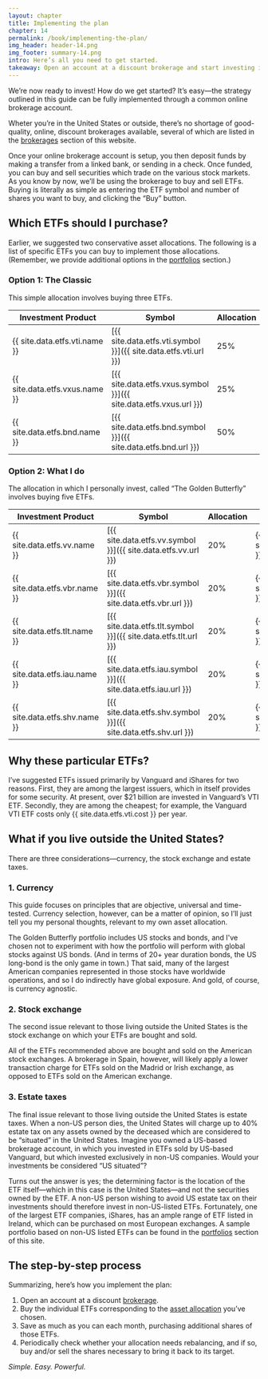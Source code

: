```yaml
---
layout: chapter
title: Implementing the plan
chapter: 14
permalink: /book/implementing-the-plan/
img_header: header-14.png
img_footer: summary-14.png
intro: Here’s all you need to get started.
takeaway: Open an account at a discount brokerage and start investing in the ETFs corresponding to your asset allocation.
---
```


We’re now ready to invest! How do we get started? It’s easy—the strategy outlined in this guide can be fully implemented through a common online brokerage account.

Wheter you’re in the United States or outside, there’s no shortage of good-quality, online, discount brokerages available, several of which are listed in the [brokerages](/brokerages/) section of this website.

Once your online brokerage account is setup, you then deposit funds by making a transfer from a linked bank, or sending in a check. Once funded, you can buy and sell securities which trade on the various stock markets. As you know by now, we’ll be using the brokerage to buy and sell ETFs. Buying is literally as simple as entering the ETF symbol and number of shares you want to buy, and clicking the “Buy” button.

## Which ETFs should I purchase?

Earlier, we suggested two conservative asset allocations. The following is a list of specific ETFs you can buy to implement those allocations. (Remember, we provide additional options in the [portfolios](/portfolios/) section.)

### Option 1: The Classic

This simple allocation involves buying three ETFs.

| Investment Product                        | Symbol | Allocation | Cost  |
|-------------------------------------------|--------|------------|-------|
| {{ site.data.etfs.vti.name }} | [{{ site.data.etfs.vti.symbol }}]({{ site.data.etfs.vti.url }}) | 25% | {{ site.data.etfs.vti.cost }} |
| {{ site.data.etfs.vxus.name }} | [{{ site.data.etfs.vxus.symbol }}]({{ site.data.etfs.vxus.url }}) | 25% | {{ site.data.etfs.vxus.cost }} |
| {{ site.data.etfs.bnd.name }} | [{{ site.data.etfs.bnd.symbol }}]({{ site.data.etfs.bnd.url }}) | 50% | {{ site.data.etfs.bnd.cost }} |

### Option 2: What I do

The allocation in which I personally invest, called “The Golden Butterfly” involves buying five ETFs.

| Investment Product                    | Symbol | Allocation | Cost  |
|---------------------------------------|--------|------------|-------|
| {{ site.data.etfs.vv.name }} | [{{ site.data.etfs.vv.symbol }}]({{ site.data.etfs.vv.url }}) | 20% | {{ site.data.etfs.vv.cost }} |
| {{ site.data.etfs.vbr.name }} | [{{ site.data.etfs.vbr.symbol }}]({{ site.data.etfs.vbr.url }}) | 20% | {{ site.data.etfs.vbr.cost }} |
| {{ site.data.etfs.tlt.name }} | [{{ site.data.etfs.tlt.symbol }}]({{ site.data.etfs.tlt.url }}) | 20% | {{ site.data.etfs.tlt.cost }} |
| {{ site.data.etfs.iau.name }} | [{{ site.data.etfs.iau.symbol }}]({{ site.data.etfs.iau.url }}) | 20% | {{ site.data.etfs.iau.cost }} |
| {{ site.data.etfs.shv.name }} | [{{ site.data.etfs.shv.symbol }}]({{ site.data.etfs.shv.url }}) | 20% | {{ site.data.etfs.shv.cost }} |


## Why these particular ETFs?

I’ve suggested ETFs issued primarily by Vanguard and iShares for two reasons. First, they are among the largest issuers, which in itself provides for some security. At present, over $21 billion are invested in Vanguard’s VTI ETF. Secondly, they are among the cheapest; for example, the Vanguard VTI ETF costs only {{ site.data.etfs.vti.cost }} per year.

## What if you live outside the United States?

There are three considerations—currency, the stock exchange and estate taxes.

### 1. Currency

This guide focuses on principles that are objective, universal and time-tested. Currency selection, however, can be a matter of opinion, so I’ll just tell you my personal thoughts, relevant to my own asset allocation. 

The Golden Butterfly portfolio includes US stocks and bonds, and I've chosen not to experiment with how the portfolio will perform with global stocks against US bonds. (And in terms of 20+ year duration bonds, the US long-bond is the only game in town.) That said, many of the largest American companies represented in those stocks have worldwide operations, and so I do indirectly have global exposure. And gold, of course, is currency agnostic.

### 2. Stock exchange

The second issue relevant to those living outside the United States is the stock exchange on which your ETFs are bought and sold.

All of the ETFs recommended above are bought and sold on the American stock exchanges. A brokerage in Spain, however, will likely apply a lower transaction charge for ETFs sold on the Madrid or Irish exchange, as opposed to ETFs sold on the American exchange.

### 3. Estate taxes

The final issue relevant to those living outside the United States is estate taxes. When a non-US person dies, the United States will charge up to 40% estate tax on any assets owned by the deceased which are considered to be “situated” in the United States. Imagine you owned a US-based brokerage account, in which you invested in ETFs sold by US-based Vanguard, but which invested exclusively in non-US companies. Would your investments be considered “US situated”?

Turns out the answer is yes; the determining factor is the location of the ETF itself—which in this case is the United States—and not the securities owned by the ETF.
A non-US person wishing to avoid US estate tax on their investments should therefore invest in non-US-listed ETFs. Fortunately, one of the largest ETF companies, iShares, has an ample range of ETF listed in Ireland, which can be purchased on most European exchanges. A sample portfolio based on non-US listed ETFs can be found in the [portfolios](/portfolios/) section of this site.

## The step-by-step process

Summarizing, here’s how you implement the plan:

1. Open an account at a discount [brokerage](/brokerages/).
2. Buy the individual ETFs corresponding to the [asset allocation](/portfolios/) you’ve chosen.
3. Save as much as you can each month, purchasing additional shares of those ETFs.
4. Periodically check whether your allocation needs rebalancing, and if so, buy and/or sell the shares necessary to bring it back to its target.

*Simple. Easy. Powerful.*